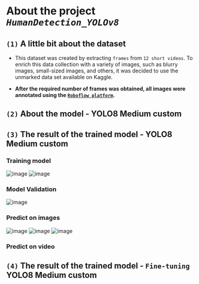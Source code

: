 # About the project ***`HumanDetection_YOLOv8`***
## `(1)` A little bit about the dataset
- This dataset was created by extracting `frames` from `12 short videos`. To enrich this data collection with a variety of images, such as blurry images, small-sized images, and others, it was decided to use the unmarked data set available on Kaggle. 

- **After the required number of frames was obtained, all images were annotated using the [`Roboflow platform`](https://roboflow.com/).**
## `(2)` About the model - YOLO8 Medium custom
## `(3)` The result of the trained model - YOLO8 Medium custom

### Training model

![image](https://github.com/nikfilonenko/HumanDetection_YOLOv8/assets/103507130/2ce94361-fdb4-4339-a32a-085983954fa0)
![image](https://github.com/nikfilonenko/HumanDetection_YOLOv8/assets/103507130/70ebe9ea-43d1-48c1-bcde-eb7b5da8104b)

### Model Validation

![image](https://github.com/nikfilonenko/HumanDetection_YOLOv8/assets/103507130/3eb75690-3bde-48f7-9787-323ba58e94b3)

### Predict on images

![image](https://github.com/nikfilonenko/HumanDetection_YOLOv8/assets/103507130/b31ac01c-d294-408e-a7d0-d813a4fb42ed)
![image](https://github.com/nikfilonenko/HumanDetection_YOLOv8/assets/103507130/b0b49a35-7e6a-4665-bb15-e077984d3925)
![image](https://github.com/nikfilonenko/HumanDetection_YOLOv8/assets/103507130/c06e9aa8-206a-49a2-94f7-8b42a96d08d4)

### Predict on video


## `(4)` The result of the trained model - `Fine-tuning` YOLO8 Medium custom
